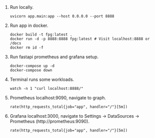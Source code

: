 1. Run locally. 
    ```
    uvicorn app.main:app --host 0.0.0.0 --port 8888
    ```
2. Run app in docker. 
    ```
    docker build -t fpg:latest .
    docker run -d -p 8888:8888 fpg:latest # Visit localhost:8888 or /docs
    docker rm id -f
    ```
3. Run fastapi prometheus and grafana setup.
    ```
    docker-compose up -d
    docker-compose down
    ```
4. Terminal runs some workloads.
    ```
    watch -n 1 "curl localhost:8888/"
    ```
5. Prometheus localhost:9090, navigate to graph. 
    ```
    rate(http_requests_total{job="app", handler="/"}[5m])
    ```
6. Grafana localhost:3000, navigate to Settings -> DataSources -> Prometheus (http://prometheus:9090).
    ```
    rate(http_requests_total{job="app", handler="/"}[5m])
    ```